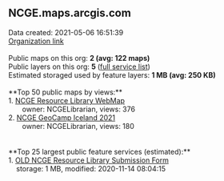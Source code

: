 <h2>NCGE.maps.arcgis.com</h2> Data created: 2021-05-06 16:51:39 <br /><a target='new' href='https://NCGE.maps.arcgis.com'>Organization link</a><br /><br />Public maps on this org: <b>2 (avg: 122 maps)</b><br />Public layers on this org: <b>5 </b>(<a target='new' href='https://services.arcgis.com/rCoBUuUZsrnrM2hd/ArcGIS/rest/services'>full service list</a>)<br />Estimated storaged used by feature layers: <b>1 MB (avg: 250 KB)</b><br /><br />**Top 50 public maps by views:**<br />  1. <a target='new' href='https://www.arcgis.com/home/item.html?id=9a57d500c03b4bdbab68570f2fc617cf'>NCGE Resource Library WebMap</a> <br />  &nbsp;&nbsp;&nbsp;&nbsp; &nbsp;&nbsp;owner: NCGELibrarian, views: 376<br />  2. <a target='new' href='https://www.arcgis.com/home/item.html?id=a9463a89e2bc4d619f9417dc31fe367f'>NCGE GeoCamp Iceland 2021</a> <br />  &nbsp;&nbsp;&nbsp;&nbsp; &nbsp;&nbsp;owner: NCGELibrarian, views: 180<br /><br /><br />**Top 25 largest public feature services (estimated):**<br /> 1. <a target='new' href='https://www.arcgis.com/home/item.html?id=99ef4ab0da7640658140af1ff232e695'>OLD NCGE Resource Library Submission Form</a><br /> &nbsp;&nbsp;&nbsp;&nbsp;storage: 1 MB, modified: 2020-11-14 08:04:15<br />